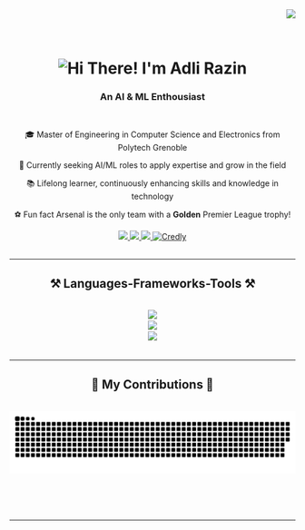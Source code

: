 <img align="right" src="https://visitcount.itsvg.in/api?id=adlirazin7&icon=0&color=0" />


<br/><br/>

<h1 align="center">
    <img src="https://readme-typing-svg.herokuapp.com/?font=Righteous&size=35&center=true&vCenter=true&width=500&height=70&duration=4000&lines=Hi%20There!%20👋;%20I'm%20Adli%20Razin%20😊;" alt="Hi There! I'm Adli Razin"/>
</h1>


<h3 align="center">An AI & ML Enthousiast</h3>

<br/>

<div align="center">
 
 🎓 Master of Engineering in Computer Science and Electronics from Polytech Grenoble

 🚀 Currently seeking AI/ML roles to apply expertise and grow in the field

 📚 Lifelong learner, continuously enhancing skills and knowledge in technology

 ⚽ Fun fact Arsenal is the only team with a **Golden** Premier League trophy!


 </div>
 
<div align="center"> 
  <a href="mailto:adlirazin99@gmail.com">
    <img src="https://img.shields.io/badge/Gmail-333333?style=for-the-badge&logo=gmail&logoColor=red" />
  </a>
  <a href="https://www.linkedin.com/in/muhammad-adli-razin/" target="_blank">
    <img src="https://img.shields.io/badge/LinkedIn-0077B5?style=for-the-badge&logo=linkedin&logoColor=white" target="_blank" />
  </a>
  <a href="https://portfolio-adli.netlify.app/" target="_blank">
     <img src="https://img.shields.io/badge/Portfolio-FF5722?style=for-the-badge&logo=todoist&logoColor=white" target="_blank" /> 
  </a>
  <a href="https://www.credly.com/users/muhammad-adli-razin-bin-abdul-rahim" target="_blank"><img alt="Credly" src="https://img.shields.io/badge/Credly-%23fc720e.svg?style=for-the-badge&logo=credly&logoColor=white" target="_blank"  /></a> 

</div>

<br/>
 <hr/> 
 
<h2 align="center">⚒️ Languages-Frameworks-Tools ⚒️</h2>
<br/>
<div align="center">
    <img src="https://skillicons.dev/icons?i=python,tensorflow,pytorch,opencv,flask,django,c" /><br>
    <img src="https://skillicons.dev/icons?i=grafana,mysql,postgresql,sqlite,mongodb" /><br>
    <img src="https://skillicons.dev/icons?i=aws,gcp,docker,kubernetes,azure,bash,git" /><br>
</div>

<br/>
<hr/>

<div align="center">
  <h2>🐍 My Contributions 🐍</h2>
  <br>
  <picture>
  <source media="(prefers-color-scheme: dark)" srcset="https://raw.githubusercontent.com/adlirazin7/adlirazin7/output/github-snake-dark.svg" />
  <source media="(prefers-color-scheme: light)" srcset="https://raw.githubusercontent.com/adlirazin7/adlirazin7/output/github-snake.svg" />
  <img alt="github-snake" src="https://raw.githubusercontent.com/adlirazin7/adlirazin7/output/github-snake.svg" />
</picture>
  
  <br/><br/><br/>
</div>

<hr/>

